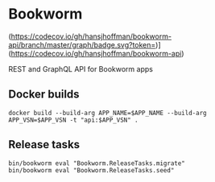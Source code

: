 # Bookworm

(https://codecov.io/gh/hansjhoffman/bookworm-api/branch/master/graph/badge.svg?token=)](https://codecov.io/gh/hansjhoffman/bookworm-api)

REST and GraphQL API for Bookworm apps

## Docker builds
`docker build --build-arg APP_NAME=$APP_NAME --build-arg APP_VSN=$APP_VSN -t "api:$APP_VSN" .`

## Release tasks
```
bin/bookworm eval "Bookworm.ReleaseTasks.migrate"
bin/bookworm eval "Bookworm.ReleaseTasks.seed"
```
